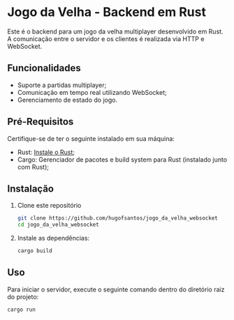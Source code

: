 # Jogo da Velha - Backend em Rust

Este é o backend para um jogo da velha multiplayer desenvolvido em Rust. A comunicação entre o servidor e os clientes é realizada via HTTP e WebSocket.

## Funcionalidades

- Suporte a partidas multiplayer;
- Comunicação em tempo real utilizando WebSocket;
- Gerenciamento de estado do jogo.

## Pré-Requisitos

Certifique-se de ter o seguinte instalado em sua máquina:

* Rust: [Instale o Rust](https://www.rust-lang.org/tools/install);
* Cargo: Gerenciador de pacotes e build system para Rust (instalado junto com Rust);

## Instalação

1. Clone este repositório

   ```bash
   git clone https://github.com/hugofsantos/jogo_da_velha_websocket
   cd jogo_da_velha_websocket
   ```

2. Instale as dependências:

   ```bash
   cargo build
   ```

## Uso

Para iniciar o servidor, execute o seguinte comando dentro do diretório raiz do projeto:

```bash
cargo run 
```
